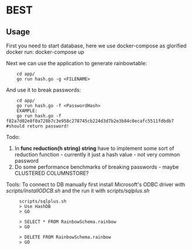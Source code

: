 # BEST

Usage
-----
First you need to start database, here we use docker-compose as glorified docker run:
    docker-compose up

Next we can use the application to generate rainbowtable:
```
    cd app/
    go run hash.go -g <FILENAME>
```
And use it to break passwords:
```
    cd app/
    go run hash.go -f <PasswordHash>
    EXAMPLE:
    go run hash.go -f f82a7d02e8f0a728b7c3e958c278745cb224d3d7b2e3b84c0ecafc5511fdbdb7 #should return password!
```
Todo:
1. In **func reduction(h string) string** have to implement some sort of reduction function - currently it just a hash value - not very common password
2. Do some performance benchmarks of breaking passwords - maybe CLUSTERED COLUMNSTORE?

Tools:
To connect to DB manually first install Microsoft's ODBC driver with *scripts/installODCB.sh* and the run it with *scripts/sqlplus.sh*
```
     scripts/sqlplus.sh
     > Use HashDB
     > GO

     > SELECT * FROM RainbowSchema.rainbow
     > GO

     > DELETE FROM RainbowSchema.rainbow
     > GO
```
